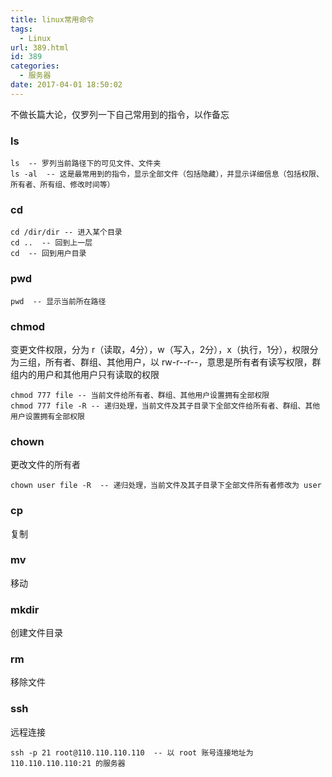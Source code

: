 ```yaml
---
title: linux常用命令
tags:
  - Linux
url: 389.html
id: 389
categories:
  - 服务器
date: 2017-04-01 18:50:02
---
```


不做长篇大论，仅罗列一下自己常用到的指令，以作备忘

### ls

    ls  -- 罗列当前路径下的可见文件、文件夹
    ls -al  -- 这是最常用到的指令，显示全部文件（包括隐藏），并显示详细信息（包括权限、所有者、所有组、修改时间等）
    

### cd

    cd /dir/dir -- 进入某个目录
    cd ..  -- 回到上一层
    cd  -- 回到用户目录
    

### pwd

    pwd  -- 显示当前所在路径
    

### chmod

变更文件权限，分为 r（读取，4分），w（写入，2分），x（执行，1分），权限分为三组，所有者、群组、其他用户，以 rw-r--r--，意思是所有者有读写权限，群组内的用户和其他用户只有读取的权限

    chmod 777 file -- 当前文件给所有者、群组、其他用户设置拥有全部权限
    chmod 777 file -R -- 递归处理，当前文件及其子目录下全部文件给所有者、群组、其他用户设置拥有全部权限
    

### chown

更改文件的所有者

    chown user file -R  -- 递归处理，当前文件及其子目录下全部文件所有者修改为 user 
    

### cp

复制

### mv

移动

### mkdir

创建文件目录

### rm

移除文件

### ssh

远程连接

    ssh -p 21 root@110.110.110.110  -- 以 root 账号连接地址为 110.110.110.110:21 的服务器